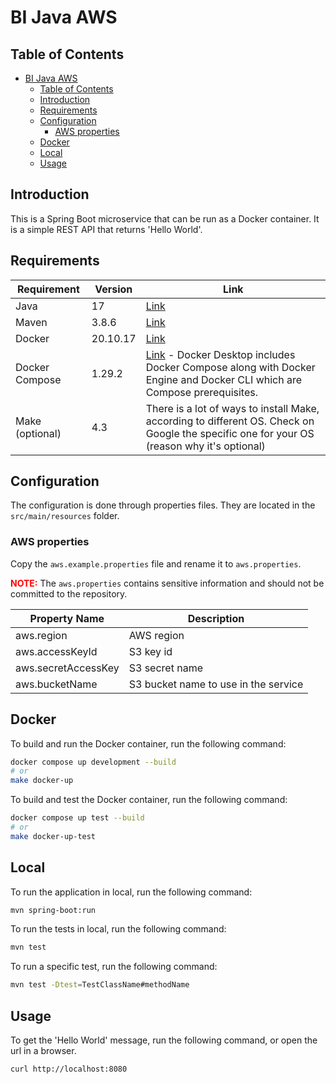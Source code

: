# BI Java AWS

## Table of Contents

* [BI Java AWS](#bi-java-aws)
    * [Table of Contents](#table-of-contents)
    * [Introduction](#introduction)
    * [Requirements](#requirements)
    * [Configuration](#configuration)
        * [AWS properties](#aws-properties)
    * [Docker](#docker)
    * [Local](#local)
    * [Usage](#usage)

## Introduction

This is a Spring Boot microservice that can be run as a Docker container.
It is a simple REST API that returns 'Hello World'.

## Requirements

| Requirement     | Version  | Link                                                                                                                                                               |
|-----------------|----------|--------------------------------------------------------------------------------------------------------------------------------------------------------------------|
| Java            | 17       | [Link](https://docs.aws.amazon.com/corretto/latest/corretto-17-ug/downloads-list.html)                                                                             |
| Maven           | 3.8.6    | [Link](https://maven.apache.org/download.cgi)                                                                                                                      |
| Docker          | 20.10.17 | [Link](https://docs.docker.com/engine/install/)                                                                                                                    |
| Docker Compose  | 1.29.2   | [Link](https://docs.docker.com/compose/install/) - Docker Desktop includes Docker Compose along with Docker Engine and Docker CLI which are Compose prerequisites. |
| Make (optional) | 4.3      | There is a lot of ways to install Make, according to different OS. Check on Google the specific one for your OS (reason why it's optional)                         |

## Configuration

The configuration is done through properties files. They are located in the `src/main/resources` folder.

### AWS properties

Copy the `aws.example.properties` file and rename it to `aws.properties`.

<span style="color:red">**NOTE:**</span> The `aws.properties` contains sensitive information and should not be committed
to the repository.

| Property Name       | Description                          |
|---------------------|--------------------------------------|
| aws.region          | AWS region                           |
| aws.accessKeyId     | S3 key id                            |
| aws.secretAccessKey | S3 secret name                       |
| aws.bucketName      | S3 bucket name to use in the service |

## Docker

To build and run the Docker container, run the following command:

```bash
docker compose up development --build
# or
make docker-up
```

To build and test the Docker container, run the following command:

```bash
docker compose up test --build
# or
make docker-up-test
```

## Local

To run the application in local, run the following command:

```bash
mvn spring-boot:run
```

To run the tests in local, run the following command:

```bash
mvn test
```

To run a specific test, run the following command:

```bash
mvn test -Dtest=TestClassName#methodName
```

## Usage

To get the 'Hello World' message, run the following command, or open the url in a browser.

```bash
curl http://localhost:8080
```
